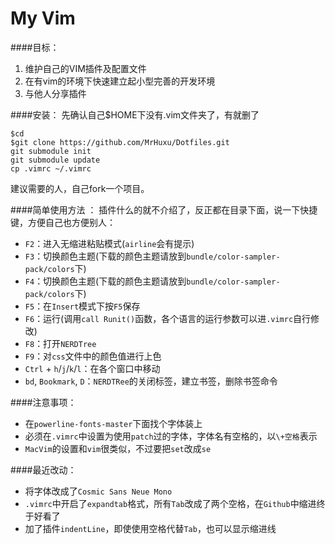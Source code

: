 My Vim
===

####目标：  

1. 维护自己的VIM插件及配置文件
2. 在有vim的环境下快速建立起小型完善的开发环境
3. 与他人分享插件

####安装：
先确认自己$HOME下没有.vim文件夹了，有就删了
			
	$cd
	$git clone https://github.com/MrHuxu/Dotfiles.git
	git submodule init
	git submodule update
	cp .vimrc ~/.vimrc
建议需要的人，自己fork一个项目。  
   
     
####简单使用方法 ：
插件什么的就不介绍了，反正都在目录下面，说一下快捷键，方便自己也方便别人：  

- ```F2```：进入无缩进粘贴模式(```airline```会有提示)  
- ```F3```：切换颜色主题(下载的颜色主题请放到```bundle/color-sampler-pack/colors```下)
- ```F4```：切换颜色主题(下载的颜色主题请放到```bundle/color-sampler-pack/colors```下)
- ```F5```：在```Insert```模式下按```F5```保存
- ```F6```：运行(调用```call Runit()```函数，各个语言的运行参数可以进```.vimrc```自行修改)
- ```F8```：打开```NERDTree```
- ```F9```：对```css```文件中的颜色值进行上色
- ```Ctrl``` + ```h```/```j```/```k```/```l```：在各个窗口中移动
- ```bd```, ```Bookmark```, ```D```：```NERDTRee```的关闭标签，建立书签，删除书签命令

####注意事项：  

- 在```powerline-fonts-master```下面找个字体装上
- 必须在```.vimrc```中设置为使用```patch```过的字体，字体名有空格的，以```\+空格```表示  
- ```MacVim```的设置和```vim```很类似，不过要把```set```改成```se```	

####最近改动：

- 将字体改成了```Cosmic Sans Neue Mono```
- ```.vimrc```中开启了```expandtab```格式，所有```Tab```改成了两个空格，在```Github```中缩进终于好看了
- 加了插件```indentLine```，即使使用空格代替```Tab```，也可以显示缩进线
